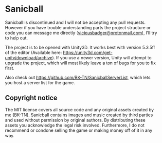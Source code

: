 # Sanicball

Sanicball is discontinued and I will not be accepting any pull requests.
However if you have trouble understanding parts the project structure or code you can message me directly (viciousbadger@protonmail.com), I'll try to help out.

The project is to be opened with Unity3D. It works best with version 5.3.5f1 of the editor (Available here: https://unity3d.com/get-unity/download/archive). If you use a newer version, Unity will attempt to upgrade the project, which will most likely leave a ton of bugs for you to fix first.

Also check out https://github.com/BK-TN/SanicballServerList, which lets you host a server list for the game.

## Copyright notice

The MIT license covers all source code and any original assets created by me (BK-TN). Sanicball contains images and music created by third parties and used without permission by original authors. By distributing these assets you acknowledge the legal risk involved. Furthermore, I do not recommend or condone selling the game or making money off of it in any way.
